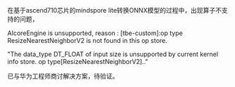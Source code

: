 在基于ascend710芯片的mindspore lite转换ONNX模型的过程中，出现算子不支持的问题，

AIcoreEngine is unsupported, reason : [tbe-custom]:op type ResizeNearestNeighborV2 is not found in this op store.

"The data_type DT_FLOAT of input size is unsupported by current kernel info store. op type[ResizeNearestNeighborV2].."

已与华为工程师商讨解决方案，待验证。
